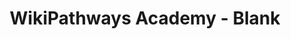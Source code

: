 ---
authors:
- Khanspers
- AlexanderPico
description: Do not modify or delete. This pathway is part of the collection of content
  used by [https://wikipathways.github.io/academy/ WikiPathways Academy].
last-edited: 2016-11-27
organisms:
- Homo sapiens
redirect_from:
- /index.php/Pathway:WP3900
- /instance/WP3900
revision: null
schema-jsonld:
- '@context': https://schema.org/
  '@id': https://wikipathways.github.io/pathways/WP3900.html
  '@type': Dataset
  creator:
    '@type': Organization
    name: WikiPathways
  description: Do not modify or delete. This pathway is part of the collection of
    content used by [https://wikipathways.github.io/academy/ WikiPathways Academy].
  keywords: []
  license: CC0
  name: WikiPathways Academy - Blank
seo: CreativeWork
title: WikiPathways Academy - Blank
wpid: WP3900
---